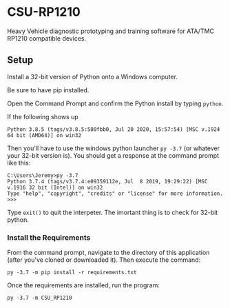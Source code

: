 # CSU-RP1210
 Heavy Vehicle diagnostic prototyping and training software for ATA/TMC RP1210 compatible devices.

## Setup
Install a 32-bit version of Python onto a Windows computer.

Be sure to have pip installed.

Open the Command Prompt and confirm the Python install by typing `python`. 

If the following shows up

```Python 3.8.5 (tags/v3.8.5:580fbb0, Jul 20 2020, 15:57:54) [MSC v.1924 64 bit (AMD64)] on win32```

Then you'll have to use the windows python launcher `py -3.7` (or whatever your 32-bit version is). You should get a response at the command prompt like this:
``` 
C:\Users\Jeremy>py -3.7
Python 3.7.4 (tags/v3.7.4:e09359112e, Jul  8 2019, 19:29:22) [MSC v.1916 32 bit (Intel)] on win32
Type "help", "copyright", "credits" or "license" for more information.
>>>
```

Type `exit()` to quit the interpeter. The imortant thing is to check for 32-bit python.

### Install the Requirements
From the command prompt, navigate to the directory of this application (after you've cloned or downloaded it). Then execute the command:

`py -3.7 -m pip install -r requirements.txt`

Once the requirements are installed, run the program:

`py -3.7 -m CSU_RP1210`





